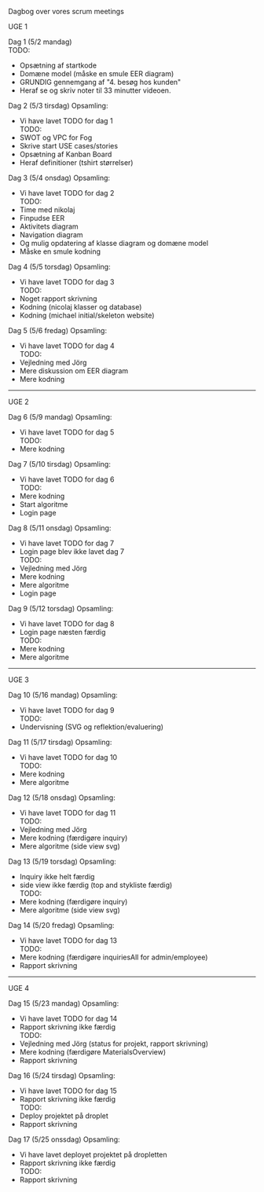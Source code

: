 Dagbog over vores scrum meetings


UGE 1

Dag 1 (5/2 mandag)   
TODO:  
- Opsætning af startkode
- Domæne model (måske en smule EER diagram)
- GRUNDIG gennemgang af "4. besøg hos kunden"
- Heraf se og skriv noter til 33 minutter videoen.

Dag 2 (5/3 tirsdag)
Opsamling:
- Vi have lavet TODO for dag 1   
TODO:  
- SWOT og VPC for Fog
- Skrive start USE cases/stories
- Opsætning af Kanban Board
- Heraf definitioner (tshirt størrelser)

Dag 3 (5/4 onsdag)
Opsamling:
- Vi have lavet TODO for dag 2   
  TODO:  
- Time med nikolaj
- Finpudse EER
- Aktivitets diagram
- Navigation diagram
- Og mulig opdatering af klasse diagram og domæne model
- Måske en smule kodning

Dag 4 (5/5 torsdag)
Opsamling:
- Vi have lavet TODO for dag 3  
  TODO:
- Noget rapport skrivning
- Kodning (nicolaj klasser og database)
- Kodning (michael initial/skeleton website)

Dag 5 (5/6 fredag)
Opsamling:
- Vi have lavet TODO for dag 4  
  TODO:
- Vejledning med Jörg
- Mere diskussion om EER diagram
- Mere kodning

--------------
UGE 2

Dag 6 (5/9 mandag)
Opsamling:
- Vi have lavet TODO for dag 5  
  TODO:
- Mere kodning

Dag 7 (5/10 tirsdag)
Opsamling:
- Vi have lavet TODO for dag 6  
  TODO:
- Mere kodning
- Start algoritme
- Login page

Dag 8 (5/11 onsdag)
  Opsamling:
- Vi have lavet TODO for dag 7
- Login page blev ikke lavet dag 7  
  TODO:
- Vejledning med Jörg
- Mere kodning
- Mere algoritme
- Login page

Dag 9 (5/12 torsdag)
  Opsamling:
- Vi have lavet TODO for dag 8
- Login page næsten færdig  
  TODO:
- Mere kodning
- Mere algoritme

--------------
UGE 3

Dag 10 (5/16 mandag)
Opsamling:
- Vi have lavet TODO for dag 9  
  TODO:
- Undervisning (SVG og reflektion/evaluering)

Dag 11 (5/17 tirsdag)
Opsamling:
- Vi have lavet TODO for dag 10  
  TODO:
- Mere kodning
- Mere algoritme 

Dag 12 (5/18 onsdag)
  Opsamling:
- Vi have lavet TODO for dag 11  
  TODO:
- Vejledning med Jörg
- Mere kodning (færdigøre inquiry)
- Mere algoritme (side view svg)

Dag 13 (5/19 torsdag)
Opsamling:
- Inquiry ikke helt færdig
- side view ikke færdig (top and stykliste færdig)  
  TODO:
- Mere kodning (færdigøre inquiry)
- Mere algoritme (side view svg)

Dag 14 (5/20 fredag)
  Opsamling:
- Vi have lavet TODO for dag 13  
  TODO:
- Mere kodning (færdigøre inquiriesAll for admin/employee)
- Rapport skrivning

--------------
UGE 4

Dag 15 (5/23 mandag)
  Opsamling:
- Vi have lavet TODO for dag 14
- Rapport skrivning ikke færdig  
  TODO:
- Vejledning med Jörg (status for projekt, rapport skrivning)
- Mere kodning (færdigøre MaterialsOverview)
- Rapport skrivning

Dag 16 (5/24 tirsdag)
Opsamling:
- Vi have lavet TODO for dag 15
- Rapport skrivning ikke færdig  
  TODO:
- Deploy projektet på droplet
- Rapport skrivning

Dag 17 (5/25 onssdag)
Opsamling:
- Vi have lavet deployet projektet på dropletten
- Rapport skrivning ikke færdig  
  TODO:
- Rapport skrivning


